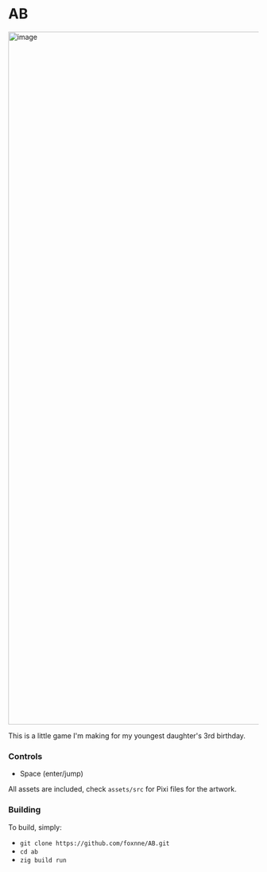 # AB
<img width="1392" alt="image" src="https://github.com/foxnne/AB/assets/49629865/53bc84b0-cf1e-4d0b-b5cb-958a8084267d">


This is a little game I'm making for my youngest daughter's 3rd birthday. 

### Controls
- Space (enter/jump)

All assets are included, check `assets/src` for Pixi files for the artwork.

### Building
To build, simply:
- `git clone https://github.com/foxnne/AB.git`
- `cd ab`
- `zig build run`
